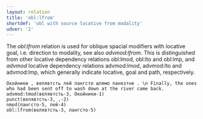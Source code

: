 ```yaml
---
layout: relation
title: 'obl:lfrom'
shortdef: 'obl with source locative from modality'
udver: '2'
---
```


The _obl:lfrom_ relation is used for oblique spacial modifiers with locative goal, i.e. direction to modality,
see also _advmod:lfrom_.
This is distinguished from other locative dependency relations obl:lmod, obl:lto and obl:lmp,
and _advmod_ locative dependency relations advmod:lmod, advmod:lto and advmod:lmp,
which generally indicate locative, goal and path, respectively.

~~~ sdparse
Окойники , велявтсть лей лангсто шлямо панезтне . \n Finally, the ones who had been sent off to wash down at the river came back.
advmod:tmod(велявтсть-3, Окойники-1)
punct(велявтсть-3, ,-2)
nmod(лангсто-5, лей-4)
obl:lfrom(велявтсть-3, лангсто-5)
~~~


<!-- Interlanguage links updated Ne 5. května 2024, 18:21:38 CEST -->
